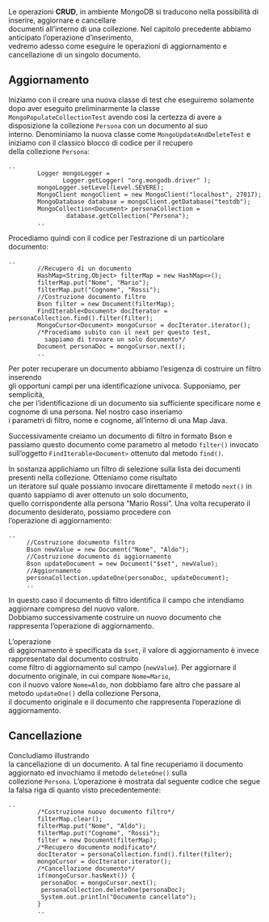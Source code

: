 Le operazioni **CRUD**, in ambiente MongoDB si traducono nella possibilità di inserire, aggiornare e cancellare  
documenti all’interno di una collezione. Nel capitolo precedente abbiamo anticipato l’operazione d’inserimento,  
vedremo adesso come eseguire le operazioni di aggiornamento e cancellazione di un singolo documento.

Aggiornamento
-------------

Iniziamo con il creare una nuova classe di test che eseguiremo solamente dopo aver eseguito preliminarmente la classe  
`MongoPopulateCollectionTest` avendo cosi la certezza di avere a disposizione la collezione `Persona` con un documento al suo  
interno. Denominiamo la nuova classe come `MongoUpdateAndDeleteTest` e iniziamo con il classico blocco di codice per il recupero  
della collezione `Persona`:

```
..
        Logger mongoLogger =
               Logger.getLogger( "org.mongodb.driver" );
        mongoLogger.setLevel(Level.SEVERE);
        MongoClient mongoClient = new MongoClient("localhost", 27017);
        MongoDatabase database = mongoClient.getDatabase("testdb");
        MongoCollection<Document> personaCollection =
        		database.getCollection("Persona");
        ..
```

Procediamo quindi con il codice per l’estrazione di un particolare documento:

```
..
        //Recupero di un documento
        HashMap<String,Object> filterMap = new HashMap<>();
        filterMap.put("Nome", "Mario");
        filterMap.put("Cognome", "Rossi");
        //Costruzione documento filtro
        Bson filter = new Document(filterMap);
        FindIterable<Document> docIterator = personaCollection.find().filter(filter);
        MongoCursor<Document> mongoCursor = docIterator.iterator();
        /*Procediamo subito con il next per questo test,
          sappiamo di trovare un solo documento*/
        Document personaDoc = mongoCursor.next();
        ..
```

Per poter recuperare un documento abbiamo l’esigenza di costruire un filtro inserendo  
gli opportuni campi per una identificazione univoca. Supponiamo, per semplicità,  
che per l’identificazione di un documento sia sufficiente specificare nome e cognome di una persona. Nel nostro caso inseriamo  
i parametri di filtro, nome e cognome, all’interno di una Map Java.

Successivamente creiamo un documento di filtro in formato Bson e  
passiamo questo documento come parametro al metodo `filter()` invocato sull’oggetto `FindIterable<Document>` ottenuto dal metodo `find()`.

In sostanza applichiamo un filtro di selezione sulla lista dei documenti presenti nella collezione. Otteniamo come risultato  
un iteratore sul quale possiamo invocare direttamente il metodo `next()` in quanto sappiamo di aver ottenuto un solo documento,  
quello corrispondente alla persona “Mario Rossi”. Una volta recuperato il documento desiderato, possiamo procedere con  
l’operazione di aggiornamento:

```
..
     //Costruzione documento filtro
     Bson newValue = new Document("Nome", "Aldo");
     //Costruzione documento di aggiornamento
     Bson updateDocument = new Document("$set", newValue);
     //Aggiornamento
     personaCollection.updateOne(personaDoc, updateDocument);
     ..
```

In questo caso il documento di filtro identifica il campo che intendiamo aggiornare compreso del nuovo valore.  
Dobbiamo successivamente costruire un nuovo documento che rappresenta l’operazione di aggiornamento.

L’operazione  
di aggiornamento è specificata da `$set`, il valore di aggiornamento è invece rappresentato dal documento costruito  
come filtro di aggiornamento sul campo (`newValue`). Per aggiornare il documento originale, in cui compare `Nome=Mario`,  
con il nuovo valore `Nome=Aldo`, non dobbiamo fare altro che passare al metodo `updateOne()` della collezione Persona,  
il documento originale e il documento che rappresenta l’operazione di aggiornamento.

Cancellazione
-------------

Concludiamo illustrando  
la cancellazione di un documento. A tal fine recuperiamo il documento aggiornato ed invochiamo il metodo `deleteOne()` sulla  
collezione `Persona`. L’operazione è mostrata dal seguente codice che segue la falsa riga di quanto visto precedentemente:

```
..
        /*Costruzione nuovo documento filtro*/
        filterMap.clear();
        filterMap.put("Nome", "Aldo");
        filterMap.put("Cognome", "Rossi");
        filter = new Document(filterMap);
        /*Recupero documento modificato*/
        docIterator = personaCollection.find().filter(filter);
        mongoCursor = docIterator.iterator();
        /*Cancellazione documento*/
        if(mongoCursor.hasNext()) {
         personaDoc = mongoCursor.next();
         personaCollection.deleteOne(personaDoc);
         System.out.println("Documento cancellato");
        }
        ..
```